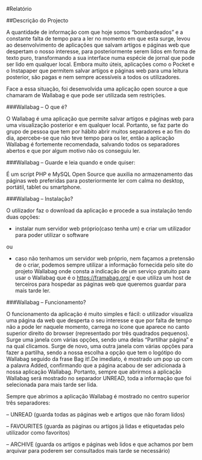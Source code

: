 #Relatório

##Descrição do Projecto


A quantidade de informação com que hoje somos “bombardeados” e a constante falta de tempo para a ler no momento em que esta surge, 
levou ao desenvolvimento de aplicações que salvam artigos e páginas web que despertam o nosso interesse, para posteriormente serem 
lidos em forma de texto puro, transformando a sua interface numa espécie de jornal que pode ser lido em qualquer local. Embora muito 
úteis, aplicações como o Pocket e o Instapaper que permitem salvar artigos e páginas web para uma leitura posterior, são pagas e nem 
sempre acessíveis a todos os utilizadores.

Face a essa situação, foi desenvolvida uma aplicação open source a que chamaram de Wallabag e que pode ser utilizada sem restrições.


###Wallabag – O que é?


O Wallabag é uma aplicação que permite salvar artigos e páginas web para uma visualização posterior e em qualquer local. Portanto,
se  faz parte do grupo de pessoa que tem por hábito abrir muitos separadores e ao fim do dia, apercebe-se que não teve tempo para os 
ler, então a aplicação Wallabag é fortemente recomendada,  salvando todos os separadores abertos e que por algum motivo não os 
conseguiu ler. 

###Wallabag – Guarde e leia quando e onde quiser:

É um script PHP e MySQL Open Source que auxilia no armazenamento das páginas web preferidas para posteriormente ler com calma no desktop,
portátil, tablet ou smartphone. 

###Wallabag – Instalação?

O utilizador faz o download da aplicação e procede a sua instalação tendo duas opções: 

- instalar num servidor web próprio(caso tenha um) e criar um utilizador para poder utilizar o software 

ou 

- caso não tenhamos um servidor web próprio, nem façamos a pretensão de o criar, podemos sempre utilizar a informação fornecida pelo
site do projeto Wallabag onde consta a indicação de um serviço gratuito para usar o Wallabag que é o https://framabag.org/ e 
que utiliza um host de terceiros para hospedar as páginas web que queremos guardar para mais tarde ler.


###Wallabag – Funcionamento?

O funcionamento da aplicação é muito simples e fácil:
o utilizador visualiza uma página da web que desperta o seu interesse e que por falta de tempo não a pode ler naquele momento, carrega 
no ícone que aparece no canto superior direito do browser (representado por três quadrados pequenos). Surge uma janela com várias opções, sendo uma delas “Partilhar página” e na qual clicamos. Surge de novo, uma outra janela com várias opções para fazer a partilha, sendo a
nossa escolha a opção que tem o logótipo do Wallabag seguido da frase Bag it!.De imediato, é mostrado um pop up com a palavra Added, 
confirmando que a página acabou de ser adicionada à nossa aplicação Wallabag. Portanto, sempre que abrirmos a aplicação Wallabag será 
mostrado no separador UNREAD, toda a informação que foi selecionada para mais tarde ser lida. 

Sempre que abrimos a aplicação Wallabag é mostrado no centro superior três separadores:

– UNREAD (guarda todas as páginas web e artigos que não foram lidos)

– FAVOURITES (guarda as páginas ou artigos já lidas e etiquetadas pelo utilizador como favoritos)

– ARCHIVE (guarda os artigos e páginas web lidos e que achamos por bem arquivar para poderem ser consultados mais tarde se necessário)
